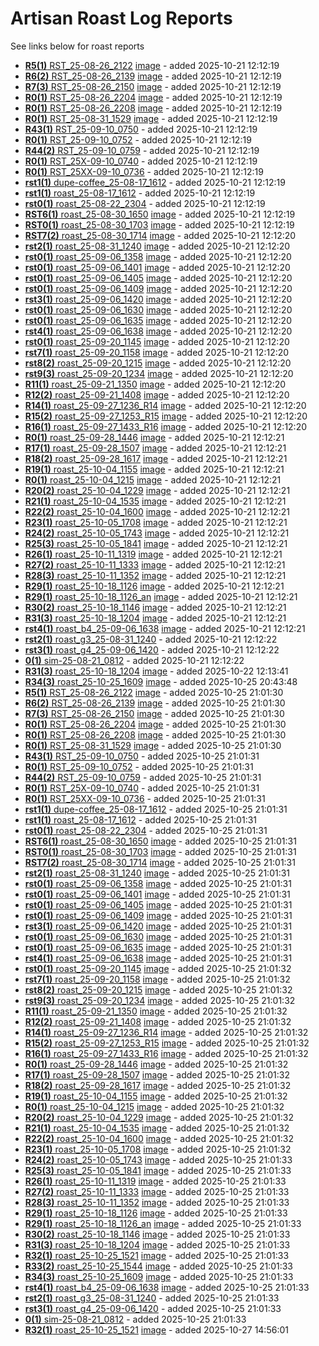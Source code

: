 
# Artisan Roast Log Reports

See links below for roast reports

- [**R5(1)** RST_25-08-26_2122](RST_25-08-26_2122.md) [image](/coffee-roasting/logs/img/RST_25-08-26_2122.png) - added 2025-10-21 12:12:19
- [**R6(2)** RST_25-08-26_2139](RST_25-08-26_2139.md) [image](/coffee-roasting/logs/img/RST_25-08-26_2139.png) - added 2025-10-21 12:12:19
- [**R7(3)** RST_25-08-26_2150](RST_25-08-26_2150.md) [image](/coffee-roasting/logs/img/RST_25-08-26_2150.png) - added 2025-10-21 12:12:19
- [**R0(1)** RST_25-08-26_2204](RST_25-08-26_2204.md) [image](/coffee-roasting/logs/img/RST_25-08-26_2204.png) - added 2025-10-21 12:12:19
- [**R0(1)** RST_25-08-26_2208](RST_25-08-26_2208.md) [image](/coffee-roasting/logs/img/RST_25-08-26_2208.png) - added 2025-10-21 12:12:19
- [**R0(1)** RST_25-08-31_1529](RST_25-08-31_1529.md) [image](/coffee-roasting/logs/img/RST_25-08-31_1529.png) - added 2025-10-21 12:12:19
- [**R43(1)** RST_25-09-10_0750](RST_25-09-10_0750.md)  - added 2025-10-21 12:12:19
- [**R0(1)** RST_25-09-10_0752](RST_25-09-10_0752.md)  - added 2025-10-21 12:12:19
- [**R44(2)** RST_25-09-10_0759](RST_25-09-10_0759.md)  - added 2025-10-21 12:12:19
- [**R0(1)** RST_25X-09-10_0740](RST_25X-09-10_0740.md)  - added 2025-10-21 12:12:19
- [**R0(1)** RST_25XX-09-10_0736](RST_25XX-09-10_0736.md)  - added 2025-10-21 12:12:19
- [**rst1(1)** dupe-coffee_25-08-17_1612](dupe-coffee_25-08-17_1612.md)  - added 2025-10-21 12:12:19
- [**rst1(1)** roast_25-08-17_1612](roast_25-08-17_1612.md)  - added 2025-10-21 12:12:19
- [**rst0(1)** roast_25-08-22_2304](roast_25-08-22_2304.md)  - added 2025-10-21 12:12:19
- [**RST6(1)** roast_25-08-30_1650](roast_25-08-30_1650.md) [image](/coffee-roasting/logs/img/roast_25-08-30_1650.png) - added 2025-10-21 12:12:19
- [**RST0(1)** roast_25-08-30_1703](roast_25-08-30_1703.md) [image](/coffee-roasting/logs/img/roast_25-08-30_1703.png) - added 2025-10-21 12:12:19
- [**RST7(2)** roast_25-08-30_1714](roast_25-08-30_1714.md) [image](/coffee-roasting/logs/img/roast_25-08-30_1714.png) - added 2025-10-21 12:12:20
- [**rst2(1)** roast_25-08-31_1240](roast_25-08-31_1240.md) [image](/coffee-roasting/logs/img/roast_25-08-31_1240.png) - added 2025-10-21 12:12:20
- [**rst0(1)** roast_25-09-06_1358](roast_25-09-06_1358.md) [image](/coffee-roasting/logs/img/roast_25-09-06_1358.png) - added 2025-10-21 12:12:20
- [**rst0(1)** roast_25-09-06_1401](roast_25-09-06_1401.md) [image](/coffee-roasting/logs/img/roast_25-09-06_1401.png) - added 2025-10-21 12:12:20
- [**rst0(1)** roast_25-09-06_1405](roast_25-09-06_1405.md) [image](/coffee-roasting/logs/img/roast_25-09-06_1405.png) - added 2025-10-21 12:12:20
- [**rst0(1)** roast_25-09-06_1409](roast_25-09-06_1409.md) [image](/coffee-roasting/logs/img/roast_25-09-06_1409.png) - added 2025-10-21 12:12:20
- [**rst3(1)** roast_25-09-06_1420](roast_25-09-06_1420.md) [image](/coffee-roasting/logs/img/roast_25-09-06_1420.png) - added 2025-10-21 12:12:20
- [**rst0(1)** roast_25-09-06_1630](roast_25-09-06_1630.md) [image](/coffee-roasting/logs/img/roast_25-09-06_1630.png) - added 2025-10-21 12:12:20
- [**rst0(1)** roast_25-09-06_1635](roast_25-09-06_1635.md) [image](/coffee-roasting/logs/img/roast_25-09-06_1635.png) - added 2025-10-21 12:12:20
- [**rst4(1)** roast_25-09-06_1638](roast_25-09-06_1638.md) [image](/coffee-roasting/logs/img/roast_25-09-06_1638.png) - added 2025-10-21 12:12:20
- [**rst0(1)** roast_25-09-20_1145](roast_25-09-20_1145.md) [image](/coffee-roasting/logs/img/roast_25-09-20_1145.png) - added 2025-10-21 12:12:20
- [**rst7(1)** roast_25-09-20_1158](roast_25-09-20_1158.md) [image](/coffee-roasting/logs/img/roast_25-09-20_1158.png) - added 2025-10-21 12:12:20
- [**rst8(2)** roast_25-09-20_1215](roast_25-09-20_1215.md) [image](/coffee-roasting/logs/img/roast_25-09-20_1215.png) - added 2025-10-21 12:12:20
- [**rst9(3)** roast_25-09-20_1234](roast_25-09-20_1234.md) [image](/coffee-roasting/logs/img/roast_25-09-20_1234.png) - added 2025-10-21 12:12:20
- [**R11(1)** roast_25-09-21_1350](roast_25-09-21_1350.md) [image](/coffee-roasting/logs/img/roast_25-09-21_1350.png) - added 2025-10-21 12:12:20
- [**R12(2)** roast_25-09-21_1408](roast_25-09-21_1408.md) [image](/coffee-roasting/logs/img/roast_25-09-21_1408.png) - added 2025-10-21 12:12:20
- [**R14(1)** roast_25-09-27_1236_R14](roast_25-09-27_1236_R14.md) [image](/coffee-roasting/logs/img/roast_25-09-27_1236_R14.png) - added 2025-10-21 12:12:20
- [**R15(2)** roast_25-09-27_1253_R15](roast_25-09-27_1253_R15.md) [image](/coffee-roasting/logs/img/roast_25-09-27_1253_R15.png) - added 2025-10-21 12:12:20
- [**R16(1)** roast_25-09-27_1433_R16](roast_25-09-27_1433_R16.md) [image](/coffee-roasting/logs/img/roast_25-09-27_1433_R16.png) - added 2025-10-21 12:12:20
- [**R0(1)** roast_25-09-28_1446](roast_25-09-28_1446.md) [image](/coffee-roasting/logs/img/roast_25-09-28_1446.png) - added 2025-10-21 12:12:21
- [**R17(1)** roast_25-09-28_1507](roast_25-09-28_1507.md) [image](/coffee-roasting/logs/img/roast_25-09-28_1507.png) - added 2025-10-21 12:12:21
- [**R18(2)** roast_25-09-28_1617](roast_25-09-28_1617.md) [image](/coffee-roasting/logs/img/roast_25-09-28_1617.png) - added 2025-10-21 12:12:21
- [**R19(1)** roast_25-10-04_1155](roast_25-10-04_1155.md) [image](/coffee-roasting/logs/img/roast_25-10-04_1155.png) - added 2025-10-21 12:12:21
- [**R0(1)** roast_25-10-04_1215](roast_25-10-04_1215.md) [image](/coffee-roasting/logs/img/roast_25-10-04_1215.png) - added 2025-10-21 12:12:21
- [**R20(2)** roast_25-10-04_1229](roast_25-10-04_1229.md) [image](/coffee-roasting/logs/img/roast_25-10-04_1229.png) - added 2025-10-21 12:12:21
- [**R21(1)** roast_25-10-04_1535](roast_25-10-04_1535.md) [image](/coffee-roasting/logs/img/roast_25-10-04_1535.png) - added 2025-10-21 12:12:21
- [**R22(2)** roast_25-10-04_1600](roast_25-10-04_1600.md) [image](/coffee-roasting/logs/img/roast_25-10-04_1600.png) - added 2025-10-21 12:12:21
- [**R23(1)** roast_25-10-05_1708](roast_25-10-05_1708.md) [image](/coffee-roasting/logs/img/roast_25-10-05_1708.png) - added 2025-10-21 12:12:21
- [**R24(2)** roast_25-10-05_1743](roast_25-10-05_1743.md) [image](/coffee-roasting/logs/img/roast_25-10-05_1743.png) - added 2025-10-21 12:12:21
- [**R25(3)** roast_25-10-05_1841](roast_25-10-05_1841.md) [image](/coffee-roasting/logs/img/roast_25-10-05_1841.png) - added 2025-10-21 12:12:21
- [**R26(1)** roast_25-10-11_1319](roast_25-10-11_1319.md) [image](/coffee-roasting/logs/img/roast_25-10-11_1319.png) - added 2025-10-21 12:12:21
- [**R27(2)** roast_25-10-11_1333](roast_25-10-11_1333.md) [image](/coffee-roasting/logs/img/roast_25-10-11_1333.png) - added 2025-10-21 12:12:21
- [**R28(3)** roast_25-10-11_1352](roast_25-10-11_1352.md) [image](/coffee-roasting/logs/img/roast_25-10-11_1352.png) - added 2025-10-21 12:12:21
- [**R29(1)** roast_25-10-18_1126](roast_25-10-18_1126.md) [image](/coffee-roasting/logs/img/roast_25-10-18_1126.png) - added 2025-10-21 12:12:21
- [**R29(1)** roast_25-10-18_1126_an](roast_25-10-18_1126_an.md) [image](/coffee-roasting/logs/img/roast_25-10-18_1126_an.png) - added 2025-10-21 12:12:21
- [**R30(2)** roast_25-10-18_1146](roast_25-10-18_1146.md) [image](/coffee-roasting/logs/img/roast_25-10-18_1146.png) - added 2025-10-21 12:12:21
- [**R31(3)** roast_25-10-18_1204](roast_25-10-18_1204.md) [image](/coffee-roasting/logs/img/roast_25-10-18_1204.png) - added 2025-10-21 12:12:21
- [**rst4(1)** roast_b4_25-09-06_1638](roast_b4_25-09-06_1638.md) [image](/coffee-roasting/logs/img/roast_b4_25-09-06_1638.png) - added 2025-10-21 12:12:21
- [**rst2(1)** roast_g3_25-08-31_1240](roast_g3_25-08-31_1240.md)  - added 2025-10-21 12:12:22
- [**rst3(1)** roast_g4_25-09-06_1420](roast_g4_25-09-06_1420.md)  - added 2025-10-21 12:12:22
- [**0(1)** sim-25-08-21_0812](sim-25-08-21_0812.md)  - added 2025-10-21 12:12:22
- [**R31(3)** roast_25-10-18_1204](roast_25-10-18_1204.md) [image](/coffee-roasting/logs/img/roast_25-10-18_1204.png) - added 2025-10-22 12:13:41
- [**R34(3)** roast_25-10-25_1609](roast_25-10-25_1609.md) [image](/coffee-roasting/logs/img/roast_25-10-25_1609.png) - added 2025-10-25 20:43:48
- [**R5(1)** RST_25-08-26_2122](RST_25-08-26_2122.md) [image](/coffee-roasting/logs/img/RST_25-08-26_2122.png) - added 2025-10-25 21:01:30
- [**R6(2)** RST_25-08-26_2139](RST_25-08-26_2139.md) [image](/coffee-roasting/logs/img/RST_25-08-26_2139.png) - added 2025-10-25 21:01:30
- [**R7(3)** RST_25-08-26_2150](RST_25-08-26_2150.md) [image](/coffee-roasting/logs/img/RST_25-08-26_2150.png) - added 2025-10-25 21:01:30
- [**R0(1)** RST_25-08-26_2204](RST_25-08-26_2204.md) [image](/coffee-roasting/logs/img/RST_25-08-26_2204.png) - added 2025-10-25 21:01:30
- [**R0(1)** RST_25-08-26_2208](RST_25-08-26_2208.md) [image](/coffee-roasting/logs/img/RST_25-08-26_2208.png) - added 2025-10-25 21:01:30
- [**R0(1)** RST_25-08-31_1529](RST_25-08-31_1529.md) [image](/coffee-roasting/logs/img/RST_25-08-31_1529.png) - added 2025-10-25 21:01:30
- [**R43(1)** RST_25-09-10_0750](RST_25-09-10_0750.md)  - added 2025-10-25 21:01:31
- [**R0(1)** RST_25-09-10_0752](RST_25-09-10_0752.md)  - added 2025-10-25 21:01:31
- [**R44(2)** RST_25-09-10_0759](RST_25-09-10_0759.md)  - added 2025-10-25 21:01:31
- [**R0(1)** RST_25X-09-10_0740](RST_25X-09-10_0740.md)  - added 2025-10-25 21:01:31
- [**R0(1)** RST_25XX-09-10_0736](RST_25XX-09-10_0736.md)  - added 2025-10-25 21:01:31
- [**rst1(1)** dupe-coffee_25-08-17_1612](dupe-coffee_25-08-17_1612.md)  - added 2025-10-25 21:01:31
- [**rst1(1)** roast_25-08-17_1612](roast_25-08-17_1612.md)  - added 2025-10-25 21:01:31
- [**rst0(1)** roast_25-08-22_2304](roast_25-08-22_2304.md)  - added 2025-10-25 21:01:31
- [**RST6(1)** roast_25-08-30_1650](roast_25-08-30_1650.md) [image](/coffee-roasting/logs/img/roast_25-08-30_1650.png) - added 2025-10-25 21:01:31
- [**RST0(1)** roast_25-08-30_1703](roast_25-08-30_1703.md) [image](/coffee-roasting/logs/img/roast_25-08-30_1703.png) - added 2025-10-25 21:01:31
- [**RST7(2)** roast_25-08-30_1714](roast_25-08-30_1714.md) [image](/coffee-roasting/logs/img/roast_25-08-30_1714.png) - added 2025-10-25 21:01:31
- [**rst2(1)** roast_25-08-31_1240](roast_25-08-31_1240.md) [image](/coffee-roasting/logs/img/roast_25-08-31_1240.png) - added 2025-10-25 21:01:31
- [**rst0(1)** roast_25-09-06_1358](roast_25-09-06_1358.md) [image](/coffee-roasting/logs/img/roast_25-09-06_1358.png) - added 2025-10-25 21:01:31
- [**rst0(1)** roast_25-09-06_1401](roast_25-09-06_1401.md) [image](/coffee-roasting/logs/img/roast_25-09-06_1401.png) - added 2025-10-25 21:01:31
- [**rst0(1)** roast_25-09-06_1405](roast_25-09-06_1405.md) [image](/coffee-roasting/logs/img/roast_25-09-06_1405.png) - added 2025-10-25 21:01:31
- [**rst0(1)** roast_25-09-06_1409](roast_25-09-06_1409.md) [image](/coffee-roasting/logs/img/roast_25-09-06_1409.png) - added 2025-10-25 21:01:31
- [**rst3(1)** roast_25-09-06_1420](roast_25-09-06_1420.md) [image](/coffee-roasting/logs/img/roast_25-09-06_1420.png) - added 2025-10-25 21:01:31
- [**rst0(1)** roast_25-09-06_1630](roast_25-09-06_1630.md) [image](/coffee-roasting/logs/img/roast_25-09-06_1630.png) - added 2025-10-25 21:01:31
- [**rst0(1)** roast_25-09-06_1635](roast_25-09-06_1635.md) [image](/coffee-roasting/logs/img/roast_25-09-06_1635.png) - added 2025-10-25 21:01:31
- [**rst4(1)** roast_25-09-06_1638](roast_25-09-06_1638.md) [image](/coffee-roasting/logs/img/roast_25-09-06_1638.png) - added 2025-10-25 21:01:31
- [**rst0(1)** roast_25-09-20_1145](roast_25-09-20_1145.md) [image](/coffee-roasting/logs/img/roast_25-09-20_1145.png) - added 2025-10-25 21:01:32
- [**rst7(1)** roast_25-09-20_1158](roast_25-09-20_1158.md) [image](/coffee-roasting/logs/img/roast_25-09-20_1158.png) - added 2025-10-25 21:01:32
- [**rst8(2)** roast_25-09-20_1215](roast_25-09-20_1215.md) [image](/coffee-roasting/logs/img/roast_25-09-20_1215.png) - added 2025-10-25 21:01:32
- [**rst9(3)** roast_25-09-20_1234](roast_25-09-20_1234.md) [image](/coffee-roasting/logs/img/roast_25-09-20_1234.png) - added 2025-10-25 21:01:32
- [**R11(1)** roast_25-09-21_1350](roast_25-09-21_1350.md) [image](/coffee-roasting/logs/img/roast_25-09-21_1350.png) - added 2025-10-25 21:01:32
- [**R12(2)** roast_25-09-21_1408](roast_25-09-21_1408.md) [image](/coffee-roasting/logs/img/roast_25-09-21_1408.png) - added 2025-10-25 21:01:32
- [**R14(1)** roast_25-09-27_1236_R14](roast_25-09-27_1236_R14.md) [image](/coffee-roasting/logs/img/roast_25-09-27_1236_R14.png) - added 2025-10-25 21:01:32
- [**R15(2)** roast_25-09-27_1253_R15](roast_25-09-27_1253_R15.md) [image](/coffee-roasting/logs/img/roast_25-09-27_1253_R15.png) - added 2025-10-25 21:01:32
- [**R16(1)** roast_25-09-27_1433_R16](roast_25-09-27_1433_R16.md) [image](/coffee-roasting/logs/img/roast_25-09-27_1433_R16.png) - added 2025-10-25 21:01:32
- [**R0(1)** roast_25-09-28_1446](roast_25-09-28_1446.md) [image](/coffee-roasting/logs/img/roast_25-09-28_1446.png) - added 2025-10-25 21:01:32
- [**R17(1)** roast_25-09-28_1507](roast_25-09-28_1507.md) [image](/coffee-roasting/logs/img/roast_25-09-28_1507.png) - added 2025-10-25 21:01:32
- [**R18(2)** roast_25-09-28_1617](roast_25-09-28_1617.md) [image](/coffee-roasting/logs/img/roast_25-09-28_1617.png) - added 2025-10-25 21:01:32
- [**R19(1)** roast_25-10-04_1155](roast_25-10-04_1155.md) [image](/coffee-roasting/logs/img/roast_25-10-04_1155.png) - added 2025-10-25 21:01:32
- [**R0(1)** roast_25-10-04_1215](roast_25-10-04_1215.md) [image](/coffee-roasting/logs/img/roast_25-10-04_1215.png) - added 2025-10-25 21:01:32
- [**R20(2)** roast_25-10-04_1229](roast_25-10-04_1229.md) [image](/coffee-roasting/logs/img/roast_25-10-04_1229.png) - added 2025-10-25 21:01:32
- [**R21(1)** roast_25-10-04_1535](roast_25-10-04_1535.md) [image](/coffee-roasting/logs/img/roast_25-10-04_1535.png) - added 2025-10-25 21:01:32
- [**R22(2)** roast_25-10-04_1600](roast_25-10-04_1600.md) [image](/coffee-roasting/logs/img/roast_25-10-04_1600.png) - added 2025-10-25 21:01:32
- [**R23(1)** roast_25-10-05_1708](roast_25-10-05_1708.md) [image](/coffee-roasting/logs/img/roast_25-10-05_1708.png) - added 2025-10-25 21:01:32
- [**R24(2)** roast_25-10-05_1743](roast_25-10-05_1743.md) [image](/coffee-roasting/logs/img/roast_25-10-05_1743.png) - added 2025-10-25 21:01:33
- [**R25(3)** roast_25-10-05_1841](roast_25-10-05_1841.md) [image](/coffee-roasting/logs/img/roast_25-10-05_1841.png) - added 2025-10-25 21:01:33
- [**R26(1)** roast_25-10-11_1319](roast_25-10-11_1319.md) [image](/coffee-roasting/logs/img/roast_25-10-11_1319.png) - added 2025-10-25 21:01:33
- [**R27(2)** roast_25-10-11_1333](roast_25-10-11_1333.md) [image](/coffee-roasting/logs/img/roast_25-10-11_1333.png) - added 2025-10-25 21:01:33
- [**R28(3)** roast_25-10-11_1352](roast_25-10-11_1352.md) [image](/coffee-roasting/logs/img/roast_25-10-11_1352.png) - added 2025-10-25 21:01:33
- [**R29(1)** roast_25-10-18_1126](roast_25-10-18_1126.md) [image](/coffee-roasting/logs/img/roast_25-10-18_1126.png) - added 2025-10-25 21:01:33
- [**R29(1)** roast_25-10-18_1126_an](roast_25-10-18_1126_an.md) [image](/coffee-roasting/logs/img/roast_25-10-18_1126_an.png) - added 2025-10-25 21:01:33
- [**R30(2)** roast_25-10-18_1146](roast_25-10-18_1146.md) [image](/coffee-roasting/logs/img/roast_25-10-18_1146.png) - added 2025-10-25 21:01:33
- [**R31(3)** roast_25-10-18_1204](roast_25-10-18_1204.md) [image](/coffee-roasting/logs/img/roast_25-10-18_1204.png) - added 2025-10-25 21:01:33
- [**R32(1)** roast_25-10-25_1521](roast_25-10-25_1521.md) [image](/coffee-roasting/logs/img/roast_25-10-25_1521.png) - added 2025-10-25 21:01:33
- [**R33(2)** roast_25-10-25_1544](roast_25-10-25_1544.md) [image](/coffee-roasting/logs/img/roast_25-10-25_1544.png) - added 2025-10-25 21:01:33
- [**R34(3)** roast_25-10-25_1609](roast_25-10-25_1609.md) [image](/coffee-roasting/logs/img/roast_25-10-25_1609.png) - added 2025-10-25 21:01:33
- [**rst4(1)** roast_b4_25-09-06_1638](roast_b4_25-09-06_1638.md) [image](/coffee-roasting/logs/img/roast_b4_25-09-06_1638.png) - added 2025-10-25 21:01:33
- [**rst2(1)** roast_g3_25-08-31_1240](roast_g3_25-08-31_1240.md)  - added 2025-10-25 21:01:33
- [**rst3(1)** roast_g4_25-09-06_1420](roast_g4_25-09-06_1420.md)  - added 2025-10-25 21:01:33
- [**0(1)** sim-25-08-21_0812](sim-25-08-21_0812.md)  - added 2025-10-25 21:01:33
- [**R32(1)** roast_25-10-25_1521](roast_25-10-25_1521.md) [image](/coffee-roasting/logs/img/roast_25-10-25_1521.png) - added 2025-10-27 14:56:01
